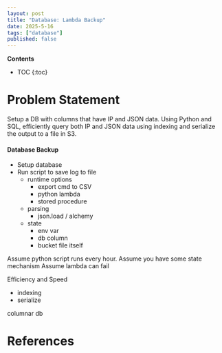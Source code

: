 ```yaml
---
layout: post
title: "Database: Lambda Backup"
date: 2025-5-16
tags: ["database"]
published: false
---
```


**Contents**
* TOC
{:toc}

# Problem Statement
Setup a DB with columns that have IP and JSON data. Using Python and SQL, efficiently query both IP and JSON data using indexing and serialize the output to a file in S3.

#### Database Backup 

* Setup database
* Run script to save log to file
    * runtime options
        * export cmd to CSV 
        * python lambda
        * stored procedure
    * parsing
        * json.load / alchemy
    * state
        * env var
        * db column
        * bucket file itself

Assume python script runs every hour. 
Assume you have some state mechanism
Assume lambda can fail

Efficiency and Speed
* indexing
* serialize

columnar db

# References
[^1]: [https://nerderati.com/a-python-epoch-timestamp-timezone-trap/](https://nerderati.com/a-python-epoch-timestamp-timezone-trap/)

